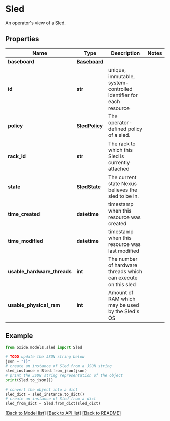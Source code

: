 # Sled

An operator's view of a Sled.

## Properties

Name | Type | Description | Notes
------------ | ------------- | ------------- | -------------
**baseboard** | [**Baseboard**](Baseboard.md) |  | 
**id** | **str** | unique, immutable, system-controlled identifier for each resource | 
**policy** | [**SledPolicy**](SledPolicy.md) | The operator-defined policy of a sled. | 
**rack_id** | **str** | The rack to which this Sled is currently attached | 
**state** | [**SledState**](SledState.md) | The current state Nexus believes the sled to be in. | 
**time_created** | **datetime** | timestamp when this resource was created | 
**time_modified** | **datetime** | timestamp when this resource was last modified | 
**usable_hardware_threads** | **int** | The number of hardware threads which can execute on this sled | 
**usable_physical_ram** | **int** | Amount of RAM which may be used by the Sled&#39;s OS | 

## Example

```python
from oxide.models.sled import Sled

# TODO update the JSON string below
json = "{}"
# create an instance of Sled from a JSON string
sled_instance = Sled.from_json(json)
# print the JSON string representation of the object
print(Sled.to_json())

# convert the object into a dict
sled_dict = sled_instance.to_dict()
# create an instance of Sled from a dict
sled_from_dict = Sled.from_dict(sled_dict)
```
[[Back to Model list]](../README.md#documentation-for-models) [[Back to API list]](../README.md#documentation-for-api-endpoints) [[Back to README]](../README.md)


